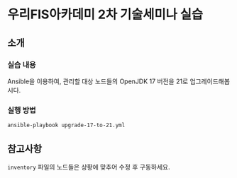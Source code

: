 # 우리FIS아카데미 2차 기술세미나 실습

## 소개
### 실습 내용
Ansible을 이용하여, 관리할 대상 노드들의 OpenJDK 17 버전을 21로 업그레이드해봅시다.

### 실행 방법
`ansible-playbook upgrade-17-to-21.yml`

## 참고사항
`inventory` 파일의 노드들은 상황에 맞추어 수정 후 구동하세요.


